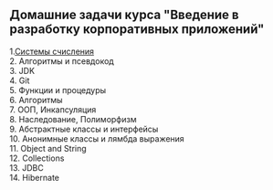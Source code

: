 ## Домашние задачи курса "Введение в разработку корпоративных приложений"

1.[Системы счисления](github.com/MarselFazlyev/InnopolisAttestation/tree/main/Homework1_SystemySchislenyja) \
2. Алгоритмы и псевдокод \
3. JDK \
4. Git \
5. Функции и процедуры \
6. Алгоритмы \
7. ООП, Инкапсуляция \
8. Наследование, Полиморфизм \
9. Абстрактные классы и интерфейсы \
10. Анонимные классы и лямбда выражения \
11. Object and String \
12. Collections \
13. JDBC \
14. Hibernate 
